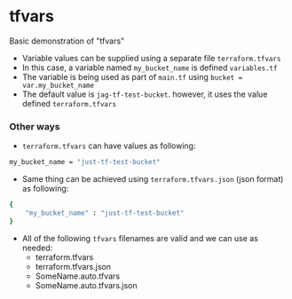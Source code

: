 # tfvars

Basic demonstration of "tfvars"
- Variable values can be supplied using a separate file `terraform.tfvars`
- In this case, a variable named `my_bucket_name` is defined `variables.tf`
- The variable is being used as part of `main.tf` using `bucket = var.my_bucket_name`
- The default value is `jag-tf-test-bucket`. however, it uses the value defined `terraform.tfvars`

### Other ways

- `terraform.tfvars` can have values as following:
```bash
my_bucket_name = "just-tf-test-bucket"
```

- Same thing can be achieved using `terraform.tfvars.json` (json format) as following:
```bash
{
    "my_bucket_name" : "just-tf-test-bucket"
}
```

* All of the following `tfvars` filenames are valid and we can use as needed:
    * terraform.tfvars
    * terraform.tfvars.json
    * SomeName.auto.tfvars
    * SomeName.auto.tfvars.json


